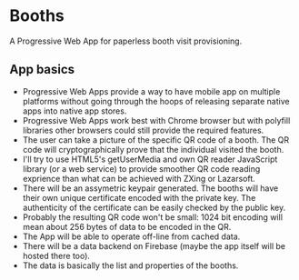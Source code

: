 # Booths
A Progressive Web App for paperless booth visit provisioning.

## App basics
* Progressive Web Apps provide a way to have mobile app on multiple platforms without going through the hoops of releasing separate native apps into native app stores.
* Progressive Web Apps work best with Chrome browser but with polyfill libraries other browsers could still provide the required features.
* The user can take a picture of the specific QR code of a booth. The QR code will cryptographically prove that the individual visited the booth.
* I'll try to use HTML5's getUserMedia and own QR reader JavaScript library (or a web service) to provide smoother QR code reading exprience than what can be achieved with ZXing or Lazarsoft.
* There will be an assymetric keypair generated. The booths will have their own unique certificate encoded with the private key. The authenticity of the certificate can be easily checked by the public key.
* Probably the resulting QR code won't be small: 1024 bit encoding will mean about 256 bytes of data to be encoded in the QR.
* The App will be able to operate off-line from cached data.
* There will be a data backend on Firebase (maybe the app itself will be hosted there too).
* The data is basically the list and properties of the booths.

